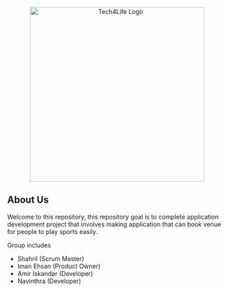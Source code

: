 <p align="center"><a href="https://github.com/ShahRenin/Tech4Life" target="_blank"><img src="https://lh5.googleusercontent.com/7OeLVt8Tqo6kwTfomEdsvRLJk2q3rEbU3QH0jBFlnFEWPA8bq6v27S77pkGo0leOnwU=w2400" width="400" alt="Tech4Life Logo"></a></p>


## About Us

Welcome to this repository, this repository goal is to complete application development project that involves making application that can book venue for people to play sports easily.

Group includes

- Shahril (Scrum Master)
- Iman Ehsan (Product Owner)
- Amir Iskandar (Developer)
- Navinthra (Developer)


